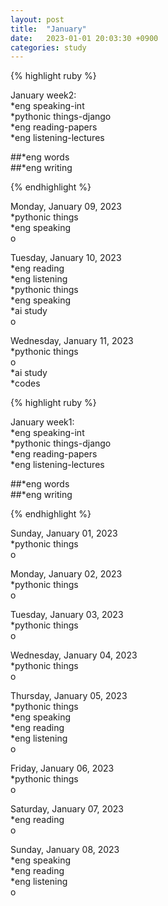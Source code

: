 ```yaml
---
layout: post
title:  "January"
date:   2023-01-01 20:03:30 +0900
categories: study
---
```








{% highlight ruby %}


January week2:  
*eng speaking-int    
*pythonic things-django    
*eng reading-papers   
*eng listening-lectures      


##*eng words  
##*eng writing  



{% endhighlight %}  



Monday, January 09, 2023    
*pythonic things   
*eng speaking  
o  


Tuesday, January 10, 2023  
*eng reading  
*eng listening  
*pythonic things  
*eng speaking  
*ai study  
o  


Wednesday, January 11, 2023  
*pythonic things  
o  
*ai study  
*codes  






{% highlight ruby %}


January week1:  
*eng speaking-int    
*pythonic things-django    
*eng reading-papers   
*eng listening-lectures      


##*eng words  
##*eng writing  



{% endhighlight %}  



Sunday, January 01, 2023    
*pythonic things   
o  



Monday, January 02, 2023    
*pythonic things   
o  



Tuesday, January 03, 2023    
*pythonic things   
o  


Wednesday, January 04, 2023    
*pythonic things   
o  


Thursday, January 05, 2023    
*pythonic things   
*eng speaking  
*eng reading  
*eng listening  
o  


Friday, January 06, 2023  
*pythonic things  
o  


Saturday, January 07, 2023  
*eng reading  
o  


Sunday, January 08, 2023  
*eng speaking  
*eng reading  
*eng listening  
o  


